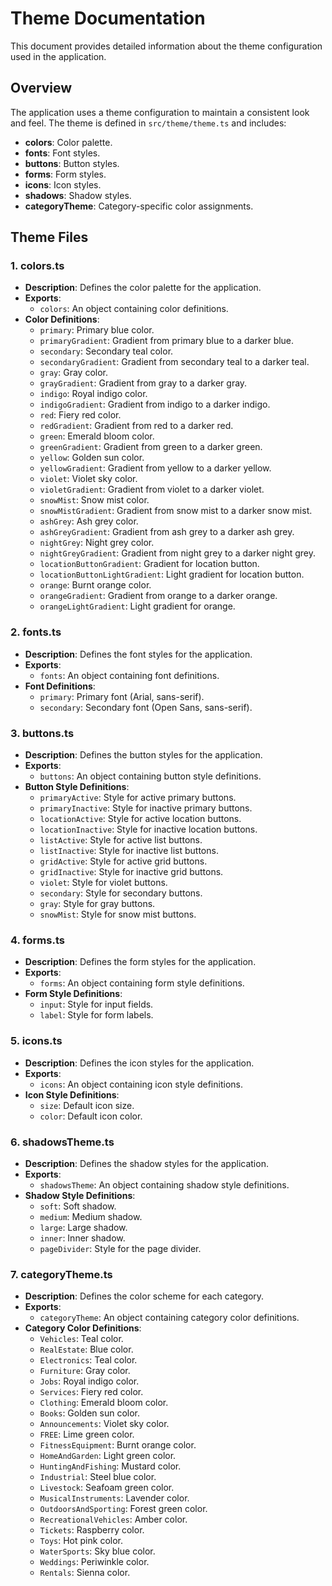 # Theme Documentation

This document provides detailed information about the theme configuration used in the application.

## Overview

The application uses a theme configuration to maintain a consistent look and feel. The theme is defined in `src/theme/theme.ts` and includes:

- **colors**: Color palette.
- **fonts**: Font styles.
- **buttons**: Button styles.
- **forms**: Form styles.
- **icons**: Icon styles.
- **shadows**: Shadow styles.
- **categoryTheme**: Category-specific color assignments.

## Theme Files

### 1. colors.ts

- **Description**: Defines the color palette for the application.
- **Exports**:
  - `colors`: An object containing color definitions.
- **Color Definitions**:
  - `primary`: Primary blue color.
  - `primaryGradient`: Gradient from primary blue to a darker blue.
  - `secondary`: Secondary teal color.
  - `secondaryGradient`: Gradient from secondary teal to a darker teal.
  - `gray`: Gray color.
  - `grayGradient`: Gradient from gray to a darker gray.
  - `indigo`: Royal indigo color.
  - `indigoGradient`: Gradient from indigo to a darker indigo.
  - `red`: Fiery red color.
  - `redGradient`: Gradient from red to a darker red.
  - `green`: Emerald bloom color.
  - `greenGradient`: Gradient from green to a darker green.
  - `yellow`: Golden sun color.
  - `yellowGradient`: Gradient from yellow to a darker yellow.
  - `violet`: Violet sky color.
  - `violetGradient`: Gradient from violet to a darker violet.
  - `snowMist`: Snow mist color.
  - `snowMistGradient`: Gradient from snow mist to a darker snow mist.
  - `ashGrey`: Ash grey color.
  - `ashGreyGradient`: Gradient from ash grey to a darker ash grey.
  - `nightGrey`: Night grey color.
  - `nightGreyGradient`: Gradient from night grey to a darker night grey.
  - `locationButtonGradient`: Gradient for location button.
  - `locationButtonLightGradient`: Light gradient for location button.
  - `orange`: Burnt orange color.
  - `orangeGradient`: Gradient from orange to a darker orange.
  - `orangeLightGradient`: Light gradient for orange.

### 2. fonts.ts

- **Description**: Defines the font styles for the application.
- **Exports**:
  - `fonts`: An object containing font definitions.
- **Font Definitions**:
  - `primary`: Primary font (Arial, sans-serif).
  - `secondary`: Secondary font (Open Sans, sans-serif).

### 3. buttons.ts

- **Description**: Defines the button styles for the application.
- **Exports**:
  - `buttons`: An object containing button style definitions.
- **Button Style Definitions**:
  - `primaryActive`: Style for active primary buttons.
  - `primaryInactive`: Style for inactive primary buttons.
  - `locationActive`: Style for active location buttons.
  - `locationInactive`: Style for inactive location buttons.
  - `listActive`: Style for active list buttons.
  - `listInactive`: Style for inactive list buttons.
  - `gridActive`: Style for active grid buttons.
  - `gridInactive`: Style for inactive grid buttons.
  - `violet`: Style for violet buttons.
  - `secondary`: Style for secondary buttons.
  - `gray`: Style for gray buttons.
  - `snowMist`: Style for snow mist buttons.

### 4. forms.ts

- **Description**: Defines the form styles for the application.
- **Exports**:
  - `forms`: An object containing form style definitions.
- **Form Style Definitions**:
  - `input`: Style for input fields.
  - `label`: Style for form labels.

### 5. icons.ts

- **Description**: Defines the icon styles for the application.
- **Exports**:
  - `icons`: An object containing icon style definitions.
- **Icon Style Definitions**:
  - `size`: Default icon size.
  - `color`: Default icon color.

### 6. shadowsTheme.ts

- **Description**: Defines the shadow styles for the application.
- **Exports**:
  - `shadowsTheme`: An object containing shadow style definitions.
- **Shadow Style Definitions**:
  - `soft`: Soft shadow.
  - `medium`: Medium shadow.
  - `large`: Large shadow.
  - `inner`: Inner shadow.
  - `pageDivider`: Style for the page divider.

### 7. categoryTheme.ts

- **Description**: Defines the color scheme for each category.
- **Exports**:
  - `categoryTheme`: An object containing category color definitions.
- **Category Color Definitions**:
  - `Vehicles`: Teal color.
  - `RealEstate`: Blue color.
  - `Electronics`: Teal color.
  - `Furniture`: Gray color.
  - `Jobs`: Royal indigo color.
  - `Services`: Fiery red color.
  - `Clothing`: Emerald bloom color.
  - `Books`: Golden sun color.
  - `Announcements`: Violet sky color.
  - `FREE`: Lime green color.
  - `FitnessEquipment`: Burnt orange color.
  - `HomeAndGarden`: Light green color.
  - `HuntingAndFishing`: Mustard color.
  - `Industrial`: Steel blue color.
  - `Livestock`: Seafoam green color.
  - `MusicalInstruments`: Lavender color.
  - `OutdoorsAndSporting`: Forest green color.
  - `RecreationalVehicles`: Amber color.
  - `Tickets`: Raspberry color.
  - `Toys`: Hot pink color.
  - `WaterSports`: Sky blue color.
  - `Weddings`: Periwinkle color.
  - `Rentals`: Sienna color.
